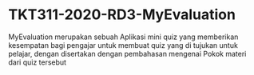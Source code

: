 # TKT311-2020-RD3-MyEvaluation
MyEvaluation merupakan sebuah Aplikasi mini quiz yang memberikan kesempatan bagi pengajar untuk membuat quiz yang di tujukan untuk pelajar, dengan disertakan dengan pembahasan mengenai Pokok materi dari quiz tersebut
